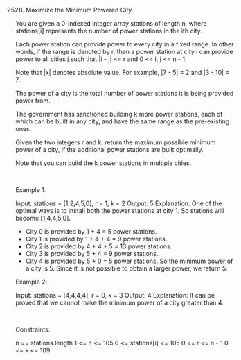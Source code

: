 2528. Maximize the Minimum Powered City

You are given a 0-indexed integer array stations of length n, where stations[i] represents the number of power stations in the ith city.

Each power station can provide power to every city in a fixed range. In other words, if the range is denoted by r, then a power station at city i can provide power to all cities j such that |i - j| <= r and 0 <= i, j <= n - 1.

Note that |x| denotes absolute value. For example, |7 - 5| = 2 and |3 - 10| = 7.

The power of a city is the total number of power stations it is being provided power from.

The government has sanctioned building k more power stations, each of which can be built in any city, and have the same range as the pre-existing ones.

Given the two integers r and k, return the maximum possible minimum power of a city, if the additional power stations are built optimally.

Note that you can build the k power stations in multiple cities.

 

Example 1:

Input: stations = [1,2,4,5,0], r = 1, k = 2
Output: 5
Explanation: 
One of the optimal ways is to install both the power stations at city 1. 
So stations will become [1,4,4,5,0].
- City 0 is provided by 1 + 4 = 5 power stations.
- City 1 is provided by 1 + 4 + 4 = 9 power stations.
- City 2 is provided by 4 + 4 + 5 = 13 power stations.
- City 3 is provided by 5 + 4 = 9 power stations.
- City 4 is provided by 5 + 0 = 5 power stations.
So the minimum power of a city is 5.
Since it is not possible to obtain a larger power, we return 5.


Example 2:

Input: stations = [4,4,4,4], r = 0, k = 3
Output: 4
Explanation: 
It can be proved that we cannot make the minimum power of a city greater than 4.


 

Constraints:

n == stations.length
1 <= n <= 105
0 <= stations[i] <= 105
0 <= r <= n - 1
0 <= k <= 109